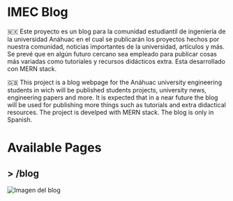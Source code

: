 # IMEC Blog

🇲🇽 Este proyecto es un blog para la comunidad estudiantíl de ingeniería de la universidad Anáhuac en el cual se publicarán los proyectos hechos por nuestra comunidad, noticias importantes de la universidad, artículos y más. Se prevé que en algún futuro cercano sea empleado para publicar cosas más variadas como tutoriales y recursos didácticos extra. Esta desarrollado con MERN stack.

🇬🇧 This project is a blog webpage for the Anáhuac university engineering students in wich will be published students projects, university news, engineering papers and more. It is expected that in a near future the blog will be used for publishing more things such as tutorials and extra didactical resources. The project is develped with MERN stack. The blog is only in Spanish.

# Available Pages

## > /blog

![Imagen del blog](https://res.cloudinary.com/imec-blog/image/upload/v1610178740/Captura_de_Pantalla_2021-01-09_a_la_s_1.44.29_u9wy5a.png)
